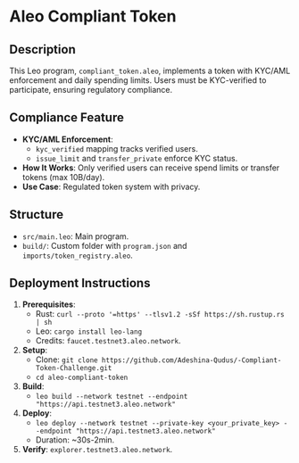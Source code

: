 # Aleo Compliant Token

## Description
This Leo program, `compliant_token.aleo`, implements a token with KYC/AML enforcement and daily spending limits. Users must be KYC-verified to participate, ensuring regulatory compliance.

## Compliance Feature
- **KYC/AML Enforcement**:
  - `kyc_verified` mapping tracks verified users.
  - `issue_limit` and `transfer_private` enforce KYC status.
- **How It Works**: Only verified users can receive spend limits or transfer tokens (max 10B/day).
- **Use Case**: Regulated token system with privacy.

## Structure
- `src/main.leo`: Main program.
- `build/`: Custom folder with `program.json` and `imports/token_registry.aleo`.

## Deployment Instructions
1. **Prerequisites**:
   - Rust: `curl --proto '=https' --tlsv1.2 -sSf https://sh.rustup.rs | sh`
   - Leo: `cargo install leo-lang`
   - Credits: `faucet.testnet3.aleo.network`.
2. **Setup**:
   - Clone: `git clone https://github.com/Adeshina-Qudus/-Compliant-Token-Challenge.git`
   - `cd aleo-compliant-token`
3. **Build**:
   - `leo build --network testnet --endpoint "https://api.testnet3.aleo.network"`
4. **Deploy**:
   - `leo deploy --network testnet --private-key <your_private_key> --endpoint "https://api.testnet3.aleo.network"`
   - Duration: ~30s-2min.
5. **Verify**: `explorer.testnet3.aleo.network`.
